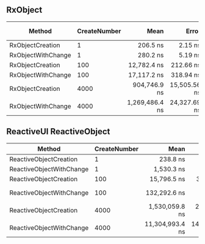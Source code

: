 ## RxObject

|             Method | CreateNumber |           Mean |        Error |       StdDev |    Gen 0 |    Gen 1 | Gen 2 |   Allocated |
|------------------- |------------- |---------------:|-------------:|-------------:|---------:|---------:|------:|------------:|
|   RxObjectCreation |            1 |       206.5 ns |      2.15 ns |      2.01 ns |   0.0782 |        - |     - |       656 B |
| RxObjectWithChange |            1 |       280.2 ns |      5.19 ns |      4.85 ns |   0.0839 |        - |     - |       704 B |
|   RxObjectCreation |          100 |    12,782.4 ns |    212.66 ns |    188.52 ns |   6.1340 |   0.9308 |     - |    51,344 B |
| RxObjectWithChange |          100 |    17,117.2 ns |    318.94 ns |    282.74 ns |   6.6833 |   0.9155 |     - |    56,144 B |
|   RxObjectCreation |         4000 |   904,746.9 ns | 15,505.56 ns | 13,745.27 ns | 244.1406 | 112.3047 |     - | 2,048,154 B |
| RxObjectWithChange |         4000 | 1,269,486.4 ns | 24,327.69 ns | 22,756.13 ns | 267.5781 | 132.8125 |     - | 2,240,152 B |


## ReactiveUI ReactiveObject

|                   Method | CreateNumber |            Mean |         Error |        StdDev |    Gen 0 |    Gen 1 |    Gen 2 |   Allocated |
|------------------------- |------------- |----------------:|--------------:|--------------:|---------:|---------:|---------:|------------:|
|   ReactiveObjectCreation |            1 |        238.8 ns |       3.27 ns |       3.06 ns |   0.1068 |        - |        - |       896 B |
| ReactiveObjectWithChange |            1 |      1,530.3 ns |      30.56 ns |      40.79 ns |   0.2575 |   0.0057 |   0.0019 |     2,157 B |
|   ReactiveObjectCreation |          100 |     15,796.5 ns |     314.80 ns |     398.12 ns |   9.0027 |   1.7090 |        - |    75,344 B |
| ReactiveObjectWithChange |          100 |    132,292.6 ns |   2,553.90 ns |   3,580.21 ns |  24.1699 |   1.9531 |   0.7324 |   203,267 B |
|   ReactiveObjectCreation |         4000 |  1,530,059.8 ns |  26,466.29 ns |  24,756.59 ns | 359.3750 | 179.6875 |        - | 3,008,145 B |
| ReactiveObjectWithChange |         4000 | 11,304,993.4 ns | 146,890.54 ns | 137,401.50 ns | 953.1250 | 468.7500 | 218.7500 | 8,091,139 B |